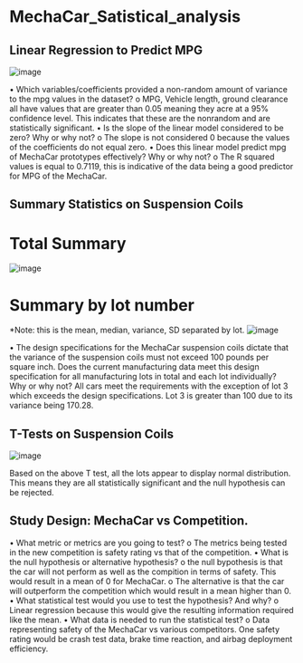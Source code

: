 # MechaCar_Satistical_analysis

## Linear Regression to Predict MPG
 ![image](https://user-images.githubusercontent.com/103790879/182505932-ae359329-7767-499f-aa34-84bfe0b7b63f.png)

•	Which variables/coefficients provided a non-random amount of variance to the mpg values in the dataset? 
o	MPG, Vehicle length, ground clearance all have values that are greater than 0.05 meaning they acre at a 95% confidence level. This indicates that these are the nonrandom and are statistically significant. 
•	Is the slope of the linear model considered to be zero? Why or why not?
o	The slope is not considered 0 because the values of the coefficients do not equal zero.
•	Does this linear model predict mpg of MechaCar prototypes effectively? Why or why not?
o	The R squared values is equal to 0.7119, this is indicative of the data being a good predictor for MPG of the MechaCar. 

## Summary Statistics on Suspension Coils
# Total Summary
 ![image](https://user-images.githubusercontent.com/103790879/182506141-34f76c9e-3a18-4dfc-b92c-c51ec4625459.png)

# Summary by lot number
*Note: this is the mean, median, variance, SD separated by lot. 
 ![image](https://user-images.githubusercontent.com/103790879/182505970-e045b5a7-53f6-4aa2-8837-bee7ab6de5ca.png)

•	The design specifications for the MechaCar suspension coils dictate that the variance of the suspension coils must not exceed 100 pounds per square inch. Does the current manufacturing data meet this design specification for all manufacturing lots in total and each lot individually? Why or why not?
All cars meet the requirements with the exception of lot 3 which exceeds the design specifications. Lot 3 is greater than 100 due to its variance being 170.28.  
## T-Tests on Suspension Coils
 ![image](https://user-images.githubusercontent.com/103790879/182506000-cee620e6-5ff9-49a0-8a78-a14226c23de0.png)

Based on the above T test, all the lots appear to display normal distribution. This means they are all statistically significant and the null hypothesis can be rejected. 

## Study Design: MechaCar vs Competition. 
•	What metric or metrics are you going to test?
o	The metrics being tested in the new competition is safety rating vs that of the competition. 
•	What is the null hypothesis or alternative hypothesis?
o	the null bypothesis is that the car will not perform as well as the compition in terms of safety. This would result in a mean of 0 for MechaCar. 
o	The alternative is that the car will outperform the competition which would result in a mean higher than 0.
•	What statistical test would you use to test the hypothesis? And why?
o	Linear regression because this would give the resulting information required like the mean. 
•	What data is needed to run the statistical test?
o	Data representing safety of the MechaCar vs various competitors. One safety rating would be crash test data, brake time reaction, and airbag deployment efficiency. 

